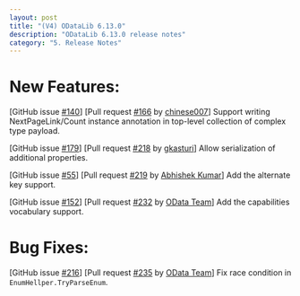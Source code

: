 ```yaml
---
layout: post
title: "(V4) ODataLib 6.13.0"
description: "ODataLib 6.13.0 release notes"
category: "5. Release Notes"
---
```


# New Features: #
[GitHub issue [#140](https://github.com/OData/odata.net/issues/140)] [Pull request [#166](https://github.com/OData/odata.net/pull/166) by [chinese007](https://github.com/chinese007)] Support writing NextPageLink/Count instance annotation in top-level collection of complex type payload. 

[GitHub issue [#179](https://github.com/OData/odata.net/issues/179)] [Pull request [#218](https://github.com/OData/odata.net/pull/218) by [gkasturi](https://github.com/gkasturi)] Allow serialization of additional properties.

[GitHub issue [#55](https://github.com/OData/odata.net/issues/55)] [Pull request [#219](https://github.com/OData/odata.net/pull/219) by [Abhishek Kumar](https://github.com/abkmr)] Add the alternate key support.

[GitHub issue [#152](https://github.com/OData/odata.net/issues/152)] [Pull request [#232](https://github.com/OData/odata.net/pull/232) by [OData Team](http://odata.github.io)] Add the capabilities vocabulary support.

# Bug Fixes: #
[GitHub issue [#216](https://github.com/OData/odata.net/issues/216)] [Pull request [#235](https://github.com/OData/odata.net/pull/235) by [OData Team](http://odata.github.io)] Fix race condition in `EnumHellper.TryParseEnum`.
